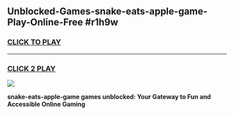 
## Unblocked-Games-snake-eats-apple-game-Play-Online-Free #r1h9w
<h3>
<a href="https://us.freeplayer.one?title=snake-eats-apple-game&ref=10M">CLICK TO PLAY</a></h3>
<hr>

<h3>
<a href="https://us.freeplayer.one?title=snake-eats-apple-game&ref=10M">CLICK 2 PLAY</a>
  
</h3>

<a href="https://us.freeplayer.one?title=snake-eats-apple-game&ref=10M"><img src="https://clearcache.store/games.png"></a>


**snake-eats-apple-game games unblocked: Your Gateway to Fun and Accessible Online Gaming**
